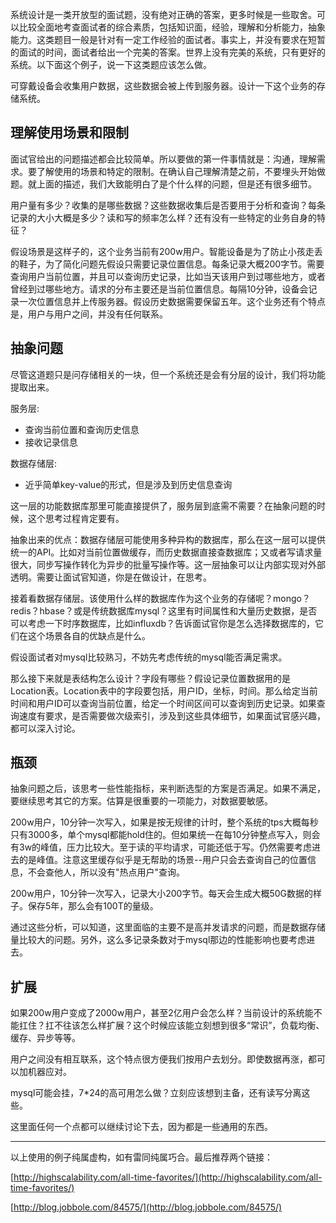 系统设计是一类开放型的面试题，没有绝对正确的答案，更多时候是一些取舍。可以比较全面地考查面试者的综合素质，包括知识面，经验，理解和分析能力，抽象能力。这类题目一般是针对有一定工作经验的面试者。事实上，并没有要求在短暂的面试的时间，面试者给出一个完美的答案。世界上没有完美的系统，只有更好的系统。以下面这个例子，说一下这类题应该怎么做。

可穿戴设备会收集用户数据，这些数据会被上传到服务器。设计一下这个业务的存储系统。

## 理解使用场景和限制

面试官给出的问题描述都会比较简单。所以要做的第一件事情就是：沟通，理解需求。要了解使用的场景和特定的限制。在确认自己理解清楚之前，不要埋头开始做题。就上面的描述，我们大致能明白了是个什么样的问题，但是还有很多细节。

用户量有多少？收集的是哪些数据？这些数据收集后是否要用于分析和查询？每条记录的大小大概是多少？读和写的频率怎么样？还有没有一些特定的业务自身的特征？

假设场景是这样子的，这个业务当前有200w用户。智能设备是为了防止小孩走丢的鞋子，为了简化问题先假设只需要记录位置信息。每条记录大概200字节。需要查询用户当前位置，并且可以查询历史记录，比如当天该用户到过哪些地方，或者曾经到过哪些地方。请求的分布主要还是当前位置信息。每隔10分钟，设备会记录一次位置信息并上传服务器。假设历史数据需要保留五年。这个业务还有个特点是，用户与用户之间，并没有任何联系。

## 抽象问题

尽管这道题只是问存储相关的一块，但一个系统还是会有分层的设计，我们将功能提取出来。

服务层:

* 查询当前位置和查询历史信息
* 接收记录信息

数据存储层:

* 近乎简单key-value的形式，但是涉及到历史信息查询

这一层的功能数据库那里可能直接提供了，服务层到底需不需要？在抽象问题的时候，这个思考过程肯定要有。

抽象出来的优点：数据存储层可能使用多种异构的数据库，那么在这一层可以提供统一的API。比如对当前位置做缓存，而历史数据直接查数据库；又或者写请求量很大，同步写操作转化为异步的批量写操作等。这一层抽象可以让内部实现对外部透明。需要让面试官知道，你是在做设计，在思考。

接着看数据存储层。该使用什么样的数据库作为这个业务的存储呢？mongo？redis？hbase？或是传统数据库mysql？这里有时间属性和大量历史数据，是否可以考虑一下时序数据库，比如influxdb？告诉面试官你是怎么选择数据库的，它们在这个场景各自的优缺点是什么。

假设面试者对mysql比较熟习，不妨先考虑传统的mysql能否满足需求。

那么接下来就是表结构怎么设计？字段有哪些？假设记录位置数据用的是Location表。Location表中的字段要包括，用户ID，坐标，时间。那么给定当前时间和用户ID可以查询当前位置，给定一个时间区间可以查询到历史记录。如果查询速度有要求，是否需要做次级索引，涉及到这些具体细节，如果面试官感兴趣，都可以深入讨论。

## 瓶颈

抽象问题之后，该思考一些性能指标，来判断选型的方案是否满足。如果不满足，要继续思考其它的方案。估算是很重要的一项能力，对数据要敏感。

200w用户，10分钟一次写入，如果是按无规律的计时，整个系统的tps大概每秒只有3000多，单个mysql都能hold住的。但如果统一在每10分钟整点写入，则会有3w的峰值，压力比较大。至于读的平均请求，可能还低于写。仍然需要考虑进去的是峰值。注意这里缓存似乎是无帮助的场景--用户只会去查询自己的位置信息，不会查他人，所以没有"热点用户"查询。

200w用户，10分钟一次写入，记录大小200字节。每天会生成大概50G数据的样子。保存5年，那么会有100T的量级。

通过这些分析，可以知道，这里面临的主要不是高并发请求的问题，而是数据存储量比较大的问题。另外，这么多记录条数对于mysql那边的性能影响也要考虑进去。

## 扩展

如果200w用户变成了2000w用户，甚至2亿用户会怎么样？当前设计的系统能不能扛住？扛不往该怎么样扩展？这个时候应该能立刻想到很多“常识”，负载均衡、缓存、异步等等。

用户之间没有相互联系，这个特点很方便我们按用户去划分。即使数据再涨，都可以加机器应对。

mysql可能会挂，7*24的高可用怎么做？立刻应该想到主备，还有读写分离这些。

这里面任何一个点都可以继续讨论下去，因为都是一些通用的东西。

----------

以上使用的例子纯属虚构，如有雷同纯属巧合。最后推荐两个链接：

[http://highscalability.com/all-time-favorites/](http://highscalability.com/all-time-favorites/)

[http://blog.jobbole.com/84575/](http://blog.jobbole.com/84575/)
